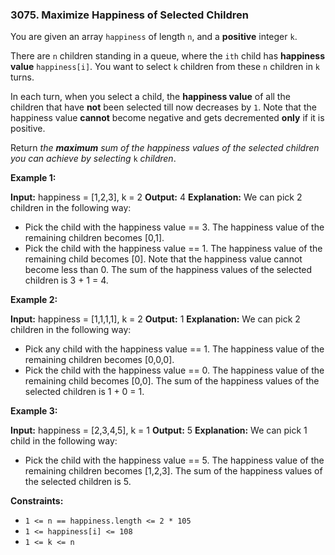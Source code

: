 ### 3075\. Maximize Happiness of Selected Children

You are given an array `happiness` of length `n`, and a **positive** integer `k`.

There are `n` children standing in a queue, where the `ith` child has **happiness value** `happiness[i]`. You want to select `k` children from these `n` children in `k` turns.

In each turn, when you select a child, the **happiness value** of all the children that have **not** been selected till now decreases by `1`. Note that the happiness value **cannot** become negative and gets decremented **only** if it is positive.

Return _the **maximum** sum of the happiness values of the selected children you can achieve by selecting_ `k` _children_.

**Example 1:**

**Input:** happiness = \[1,2,3\], k = 2
**Output:** 4
**Explanation:** We can pick 2 children in the following way:
- Pick the child with the happiness value == 3. The happiness value of the remaining children becomes \[0,1\].
- Pick the child with the happiness value == 1. The happiness value of the remaining child becomes \[0\]. Note that the happiness value cannot become less than 0.
The sum of the happiness values of the selected children is 3 + 1 = 4.

**Example 2:**

**Input:** happiness = \[1,1,1,1\], k = 2
**Output:** 1
**Explanation:** We can pick 2 children in the following way:
- Pick any child with the happiness value == 1. The happiness value of the remaining children becomes \[0,0,0\].
- Pick the child with the happiness value == 0. The happiness value of the remaining child becomes \[0,0\].
The sum of the happiness values of the selected children is 1 + 0 = 1.

**Example 3:**

**Input:** happiness = \[2,3,4,5\], k = 1
**Output:** 5
**Explanation:** We can pick 1 child in the following way:
- Pick the child with the happiness value == 5. The happiness value of the remaining children becomes \[1,2,3\].
The sum of the happiness values of the selected children is 5.

**Constraints:**

*   `1 <= n == happiness.length <= 2 * 105`
*   `1 <= happiness[i] <= 108`
*   `1 <= k <= n`
